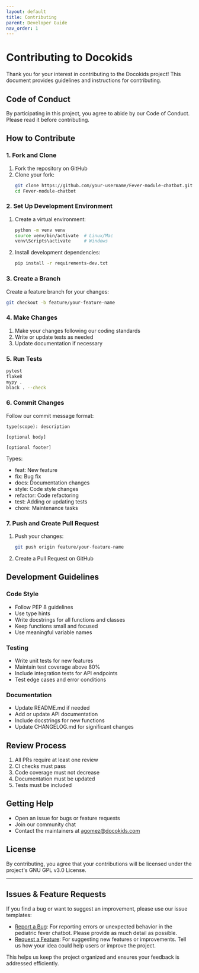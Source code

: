 ```yaml
---
layout: default
title: Contributing
parent: Developer Guide
nav_order: 1
---
```


# Contributing to Docokids

Thank you for your interest in contributing to the Docokids project! This document provides guidelines and instructions for contributing.

## Code of Conduct

By participating in this project, you agree to abide by our Code of Conduct. Please read it before contributing.

## How to Contribute

### 1. Fork and Clone

1. Fork the repository on GitHub
2. Clone your fork:
   ```bash
   git clone https://github.com/your-username/Fever-module-chatbot.git
   cd Fever-module-chatbot
   ```

### 2. Set Up Development Environment

1. Create a virtual environment:
   ```bash
   python -m venv venv
   source venv/bin/activate  # Linux/Mac
   venv\Scripts\activate     # Windows
   ```

2. Install development dependencies:
   ```bash
   pip install -r requirements-dev.txt
   ```

### 3. Create a Branch

Create a feature branch for your changes:
```bash
git checkout -b feature/your-feature-name
```

### 4. Make Changes

1. Make your changes following our coding standards
2. Write or update tests as needed
3. Update documentation if necessary

### 5. Run Tests

```bash
pytest
flake8
mypy .
black . --check
```

### 6. Commit Changes

Follow our commit message format:
```
type(scope): description

[optional body]

[optional footer]
```

Types:
- feat: New feature
- fix: Bug fix
- docs: Documentation changes
- style: Code style changes
- refactor: Code refactoring
- test: Adding or updating tests
- chore: Maintenance tasks

### 7. Push and Create Pull Request

1. Push your changes:
   ```bash
   git push origin feature/your-feature-name
   ```

2. Create a Pull Request on GitHub

## Development Guidelines

### Code Style

- Follow PEP 8 guidelines
- Use type hints
- Write docstrings for all functions and classes
- Keep functions small and focused
- Use meaningful variable names

### Testing

- Write unit tests for new features
- Maintain test coverage above 80%
- Include integration tests for API endpoints
- Test edge cases and error conditions

### Documentation

- Update README.md if needed
- Add or update API documentation
- Include docstrings for new functions
- Update CHANGELOG.md for significant changes

## Review Process

1. All PRs require at least one review
2. CI checks must pass
3. Code coverage must not decrease
4. Documentation must be updated
5. Tests must be included

## Getting Help

- Open an issue for bugs or feature requests
- Join our community chat
- Contact the maintainers at agomez@docokids.com

## License

By contributing, you agree that your contributions will be licensed under the project's GNU GPL v3.0 License. 

---

## Issues & Feature Requests

If you find a bug or want to suggest an improvement, please use our issue templates:

- [Report a Bug](https://github.com/alejo14171/Fever-module-chatbot/issues/new?template=bug_report.md): For reporting errors or unexpected behavior in the pediatric fever chatbot. Please provide as much detail as possible.
- [Request a Feature](https://github.com/alejo14171/Fever-module-chatbot/issues/new?template=feature_request.md): For suggesting new features or improvements. Tell us how your idea could help users or improve the project.

This helps us keep the project organized and ensures your feedback is addressed efficiently. 